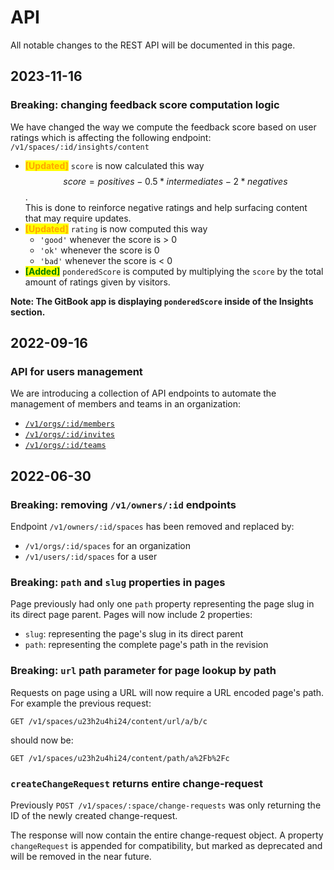 # API

All notable changes to the REST API will be documented in this page.

## 2023-11-16

### Breaking: changing feedback score computation logic

We have changed the way we compute the feedback score based on user ratings which is affecting the following endpoint: `/v1/spaces/:id/insights/content`

* <mark style="color:orange;">**\[Updated]**</mark> `score` is now calculated this way$$score = positives - 0.5 * intermediates - 2*negatives$$.\
  This is done to reinforce negative ratings and help surfacing content that may require updates.
* <mark style="color:orange;">**\[Updated]**</mark> `rating` is now computed this way
  * `'good'` whenever the score is > 0
  * `'ok'` whenever the score is 0
  * `'bad'` whenever the score is < 0
* <mark style="color:green;">**\[Added]**</mark> `ponderedScore` is computed by multiplying the `score` by the total amount of ratings given by visitors.

**Note: The GitBook app is displaying `ponderedScore` inside of the Insights section.**

## 2022-09-16

### API for users management

We are introducing a collection of API endpoints to automate the management of members and teams in an organization:

* [`/v1/orgs/:id/members`](../gitbook-api/reference/organizations/members.md)
* [`/v1/orgs/:id/invites`](../gitbook-api/reference/organizations/members.md)
* [`/v1/orgs/:id/teams`](../gitbook-api/reference/organizations/teams.md)

## 2022-06-30

### Breaking: removing `/v1/owners/:id` endpoints

Endpoint `/v1/owners/:id/spaces` has been removed and replaced by:

* `/v1/orgs/:id/spaces` for an organization
* `/v1/users/:id/spaces` for a user

### Breaking: `path` and `slug` properties in pages

Page previously had only one `path` property representing the page slug in its direct page parent. Pages will now include 2 properties:

* `slug`: representing the page's slug in its direct parent
* `path`: representing the complete page's path in the revision

### Breaking: `url` path parameter for page lookup by path

Requests on page using a URL will now require a URL encoded page's path. For example the previous request:

```
GET /v1/spaces/u23h2u4hi24/content/url/a/b/c
```

should now be:

```
GET /v1/spaces/u23h2u4hi24/content/path/a%2Fb%2Fc
```

### `createChangeRequest` returns entire change-request

Previously `POST /v1/spaces/:space/change-requests` was only returning the ID of the newly created change-request.

The response will now contain the entire change-request object. A property `changeRequest` is appended for compatibility, but marked as deprecated and will be removed in the near future.
